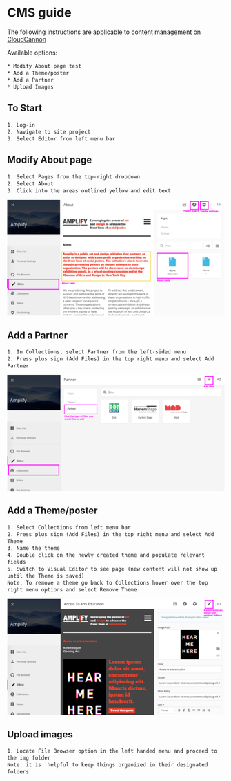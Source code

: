# CMS guide

The following instructions are applicable to content management on [CloudCannon](https://cloudcannon.com/)



Available options:
	
	* Modify About page test
	* Add a Theme/poster
	* Add a Partner
	* Upload Images
	
## To Start
	1. Log-in
	2. Navigate to site project
	3. Select Editor from left menu bar

## Modify About page
	1. Select Pages from the top-right dropdown
	2. Select About
	3. Click into the areas outlined yellow and edit text
![About instructions](/img/cc-instructions/about.png?raw=true)
## Add a Partner 
	1. In Collections, select Partner from the left-sided menu
	2. Press plus sign (Add Files) in the top right menu and select Add Partner	
![Add partner](/img/cc-instructions/partner.png?raw=true)	
## Add a Theme/poster
	1. Select Collections from left menu bar
	2. Press plus sign (Add Files) in the top right menu and select Add Theme
	3. Name the theme
	4. Double click on the newly created theme and populate relevant fields
	5. Switch to Visual Editor to see page (new content will not show up until the Theme is saved)
	Note: To remove a theme go back to Collections hover over the top right menu options and select Remove Theme
![Add partner](/img/cc-instructions/theme.png?raw=true)
## Upload images
	1. Locate File Browser option in the left handed menu and proceed to the img folder
	Note: it is  helpful to keep things organized in their designated folders
	






